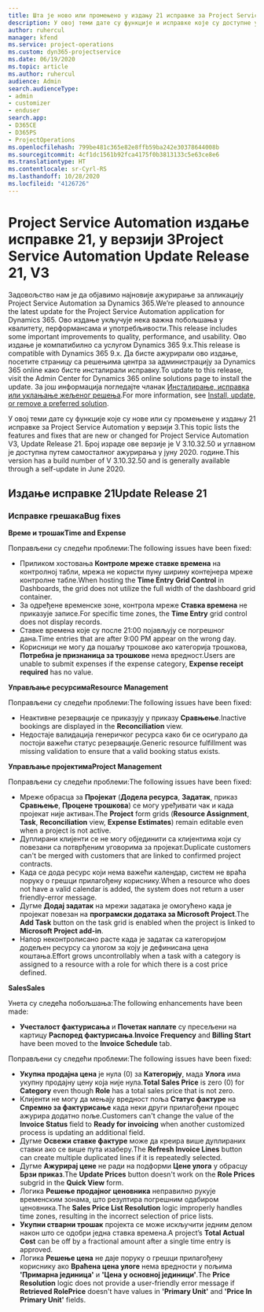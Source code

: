 ```yaml
---
title: Шта је ново или промењено у издању 21 исправке за Project Service Automation у верзији 3
description: У овој теми дате су функције и исправке које су доступне у издању 21 исправке за Project Service Automation у верзији 3.
author: ruhercul
manager: kfend
ms.service: project-operations
ms.custom: dyn365-projectservice
ms.date: 06/19/2020
ms.topic: article
ms.author: ruhercul
audience: Admin
search.audienceType:
- admin
- customizer
- enduser
search.app:
- D365CE
- D365PS
- ProjectOperations
ms.openlocfilehash: 799be481c365e82e8ffb59ba242e30378644008b
ms.sourcegitcommit: 4cf1dc1561b92fca4175f0b3813133c5e63ce8e6
ms.translationtype: HT
ms.contentlocale: sr-Cyrl-RS
ms.lasthandoff: 10/28/2020
ms.locfileid: "4126726"
---
```

# <a name="project-service-automation-update-release-21-v3"></a><span data-ttu-id="334fb-103">Project Service Automation издање исправке 21, у верзији 3</span><span class="sxs-lookup"><span data-stu-id="334fb-103">Project Service Automation Update Release 21, V3</span></span>

<span data-ttu-id="334fb-104">Задовољство нам је да објавимо најновије ажурирање за апликацију Project Service Automation за Dynamics 365.</span><span class="sxs-lookup"><span data-stu-id="334fb-104">We’re pleased to announce the latest update for the Project Service Automation application for Dynamics 365.</span></span> <span data-ttu-id="334fb-105">Ово издање укључује нека важна побољшања у квалитету, перформансама и употребљивости.</span><span class="sxs-lookup"><span data-stu-id="334fb-105">This release includes some important improvements to quality, performance, and usability.</span></span> <span data-ttu-id="334fb-106">Ово издање је компатибилно са услугом Dynamics 365 9.x.</span><span class="sxs-lookup"><span data-stu-id="334fb-106">This release is compatible with Dynamics 365 9.x.</span></span> <span data-ttu-id="334fb-107">Да бисте ажурирали ово издање, посетите страницу са решењима центра за администрацију за Dynamics 365 online како бисте инсталирали исправку.</span><span class="sxs-lookup"><span data-stu-id="334fb-107">To update to this release, visit the Admin Center for Dynamics 365 online solutions page to install the update.</span></span> <span data-ttu-id="334fb-108">За још информација погледајте чланак [Инсталирање, исправка или уклањање жељеног решења](https://docs.microsoft.com/power-platform/admin/install-remove-preferred-solution).</span><span class="sxs-lookup"><span data-stu-id="334fb-108">For more information, see [Install, update, or remove a preferred solution](https://docs.microsoft.com/power-platform/admin/install-remove-preferred-solution).</span></span>

<span data-ttu-id="334fb-109">У овој теми дате су функције које су нове или су промењене у издању 21 исправке за Project Service Automation у верзији 3.</span><span class="sxs-lookup"><span data-stu-id="334fb-109">This topic lists the features and fixes that are new or changed for Project Service Automation V3, Update Release 21.</span></span> <span data-ttu-id="334fb-110">Број израде ове верзије је V 3.10.32.50 и углавном је доступна путем самосталног ажурирања у јуну 2020. године.</span><span class="sxs-lookup"><span data-stu-id="334fb-110">This version has a build number of V 3.10.32.50 and is generally available through a self-update in June 2020.</span></span>

## <a name="update-release-21"></a><span data-ttu-id="334fb-111">Издање исправке 21</span><span class="sxs-lookup"><span data-stu-id="334fb-111">Update Release 21</span></span>

### <a name="bug-fixes"></a><span data-ttu-id="334fb-112">Исправке грешака</span><span class="sxs-lookup"><span data-stu-id="334fb-112">Bug fixes</span></span>

<span data-ttu-id="334fb-113">**Време и трошак**</span><span class="sxs-lookup"><span data-stu-id="334fb-113">**Time and Expense**</span></span>

<span data-ttu-id="334fb-114">Поправљени су следећи проблеми:</span><span class="sxs-lookup"><span data-stu-id="334fb-114">The following issues have been fixed:</span></span>

- <span data-ttu-id="334fb-115">Приликом хостовања **Контроле мреже ставке времена** на контролној табли, мрежа не користи пуну ширину контејнера мреже контролне табле.</span><span class="sxs-lookup"><span data-stu-id="334fb-115">When hosting the **Time Entry Grid Control** in Dashboards, the grid does not utilize the full width of the dashboard grid container.</span></span>
- <span data-ttu-id="334fb-116">За одређене временске зоне, контрола мреже **Ставка времена** не приказује записе.</span><span class="sxs-lookup"><span data-stu-id="334fb-116">For specific time zones, the **Time Entry** grid control does not display records.</span></span>
- <span data-ttu-id="334fb-117">Ставке времена које су после 21:00 појављују се погрешног дана.</span><span class="sxs-lookup"><span data-stu-id="334fb-117">Time entries that are after 9:00 PM appear on the wrong day.</span></span>
- <span data-ttu-id="334fb-118">Корисници не могу да пошаљу трошкове ако категорија трошкова, **Потребна је признаница за трошкове** нема вредност.</span><span class="sxs-lookup"><span data-stu-id="334fb-118">Users are unable to submit expenses if the expense category, **Expense receipt required** has no value.</span></span>

<span data-ttu-id="334fb-119">**Управљање ресурсима**</span><span class="sxs-lookup"><span data-stu-id="334fb-119">**Resource Management**</span></span>

<span data-ttu-id="334fb-120">Поправљени су следећи проблеми:</span><span class="sxs-lookup"><span data-stu-id="334fb-120">The following issues have been fixed:</span></span>

- <span data-ttu-id="334fb-121">Неактивне резервације се приказују у приказу **Сравњење**.</span><span class="sxs-lookup"><span data-stu-id="334fb-121">Inactive bookings are displayed in the **Reconciliation** view.</span></span>
- <span data-ttu-id="334fb-122">Недостаје валидација генеричког ресурса како би се осигурало да постоји важећи статус резервације.</span><span class="sxs-lookup"><span data-stu-id="334fb-122">Generic resource fulfillment was missing validation to ensure that a valid booking status exists.</span></span>

<span data-ttu-id="334fb-123">**Управљање пројектима**</span><span class="sxs-lookup"><span data-stu-id="334fb-123">**Project Management**</span></span>

<span data-ttu-id="334fb-124">Поправљени су следећи проблеми:</span><span class="sxs-lookup"><span data-stu-id="334fb-124">The following issues have been fixed:</span></span>

- <span data-ttu-id="334fb-125">Мреже обрасца за **Пројекат** (**Додела ресурса**, **Задатак**, приказ **Сравњење**, **Процене трошкова**) се могу уређивати чак и када пројекат није активан.</span><span class="sxs-lookup"><span data-stu-id="334fb-125">The **Project** form grids (**Resource Assignment**, **Task**, **Reconciliation** view, **Expense Estimates**) remain editable even when a project is not active.</span></span>
- <span data-ttu-id="334fb-126">Дуплирани клијенти се не могу објединити са клијентима који су повезани са потврђеним уговорима за пројекат.</span><span class="sxs-lookup"><span data-stu-id="334fb-126">Duplicate customers can't be merged with customers that are linked to confirmed project contracts.</span></span>
- <span data-ttu-id="334fb-127">Када се дода ресурс који нема важећи календар, систем не враћа поруку о грешци прилагођену кориснику.</span><span class="sxs-lookup"><span data-stu-id="334fb-127">When a resource who does not have a valid calendar is added, the system does not return a user friendly-error message.</span></span>
- <span data-ttu-id="334fb-128">Дугме **Додај задатак** на мрежи задатака је омогућено када је пројекат повезан на **програмски додатака за Microsoft Project**.</span><span class="sxs-lookup"><span data-stu-id="334fb-128">The **Add Task** button on the task grid is enabled when the project is linked to **Microsoft Project add-in**.</span></span>
- <span data-ttu-id="334fb-129">Напор неконтролисано расте када је задатак са категоријом додељен ресурсу са улогом за коју је дефинисана цена коштања.</span><span class="sxs-lookup"><span data-stu-id="334fb-129">Effort grows uncontrollably when a task with a category is assigned to a resource with a role for which there is a cost price defined.</span></span>

<span data-ttu-id="334fb-130">**Sales**</span><span class="sxs-lookup"><span data-stu-id="334fb-130">**Sales**</span></span>

<span data-ttu-id="334fb-131">Унета су следећа побољшања:</span><span class="sxs-lookup"><span data-stu-id="334fb-131">The following enhancements have been made:</span></span>

- <span data-ttu-id="334fb-132">**Учесталост фактурисања** и **Почетак наплате** су пресељени на картицу **Распоред фактурисања**.</span><span class="sxs-lookup"><span data-stu-id="334fb-132">**Invoice Frequency** and **Billing Start** have been moved to the **Invoice Schedule** tab.</span></span>

<span data-ttu-id="334fb-133">Поправљени су следећи проблеми:</span><span class="sxs-lookup"><span data-stu-id="334fb-133">The following issues have been fixed:</span></span>

- <span data-ttu-id="334fb-134">**Укупна продајна цена** је нула (0) за **Категорију**, мада **Улога** има укупну продајну цену која није нула.</span><span class="sxs-lookup"><span data-stu-id="334fb-134">**Total Sales Price** is zero (0) for **Category** even though **Role** has a total sales price that is not zero.</span></span>
- <span data-ttu-id="334fb-135">Клијенти не могу да мењају вредност поља **Статус фактуре** на **Спремно за фактурисање** када неки други прилагођени процес ажурира додатно поље.</span><span class="sxs-lookup"><span data-stu-id="334fb-135">Customers can't change the value of the **Invoice Status** field to **Ready for invoicing** when another customized process is updating an additional field.</span></span>
- <span data-ttu-id="334fb-136">Дугме **Освежи ставке фактуре** може да креира више дуплираних ставки ако се више пута изаберу.</span><span class="sxs-lookup"><span data-stu-id="334fb-136">The **Refresh Invoice Lines** button can create multiple duplicated lines if it is repeatedly selected.</span></span>
- <span data-ttu-id="334fb-137">Дугме **Ажурирај цене** не ради на подформи **Цене улога** у обрасцу **Брзи приказ**.</span><span class="sxs-lookup"><span data-stu-id="334fb-137">The **Update Prices** button doesn't work on the **Role Prices** subgrid in the **Quick View** form.</span></span>
- <span data-ttu-id="334fb-138">Логика **Решење продајног ценовника** неправилно рукује временским зонама, што резултира погрешним одабиром ценовника.</span><span class="sxs-lookup"><span data-stu-id="334fb-138">The **Sales Price List Resolution** logic improperly handles time zones, resulting in the incorrect selection of price lists.</span></span>
- <span data-ttu-id="334fb-139">**Укупни стварни трошак** пројекта се може искључити једним делом након што се одобри једна ставка времена.</span><span class="sxs-lookup"><span data-stu-id="334fb-139">A project’s **Total Actual Cost** can be off by a fractional amount after a single time entry is approved.</span></span>
- <span data-ttu-id="334fb-140">Логика **Решење цена** не даје поруку о грешци прилагођену кориснику ако **Враћена цена улоге** нема вредности у пољима **'Примарна јединица'** и **'Цена у основној јединици'**.</span><span class="sxs-lookup"><span data-stu-id="334fb-140">The **Price Resolution** logic does not provide a user-friendly error message if **Retrieved RolePrice** doesn't have values in **'Primary Unit'** and **'Price In Primary Unit'** fields.</span></span>
